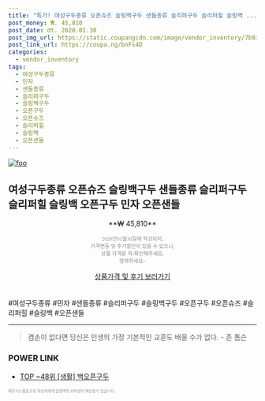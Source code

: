 ```yaml
--- 
title: "특가! 여성구두종류 오픈슈즈 슬링백구두 샌들종류 슬리퍼구두 슬리퍼힐 슬링백 ..." 
post_money: ₩. 45,810 
post_date: dt. 2020.01.30 
post_img_url: https://static.coupangcdn.com/image/vendor_inventory/7b93/8d68a0e0b13e545bd3b4076d2bae0f40c7f98d1744e44a9f37c76b749344.jpg 
post_link_url: https://coupa.ng/bnFs4D 
categories: 
  - vendor_inventory 
tags: 
  - 여성구두종류 
  - 민자 
  - 샌들종류 
  - 슬리퍼구두 
  - 슬링백구두 
  - 오픈구두 
  - 오픈슈즈 
  - 슬리퍼힐 
  - 슬링백 
  - 오픈샌들 
--- 
```

[![foo](https://static.coupangcdn.com/image/vendor_inventory/7b93/8d68a0e0b13e545bd3b4076d2bae0f40c7f98d1744e44a9f37c76b749344.jpg)](https://coupa.ng/bnFs4D) 

## 여성구두종류 오픈슈즈 슬링백구두 샌들종류 슬리퍼구두 슬리퍼힐 슬링백 오픈구두 민자 오픈샌들 
<p style="text-align: center;">**₩ 45,810**</p> 
<p style="text-align: center;"><span style="color: #898c8f; font-family: Georgia,Times,serif; font-size: 0.75em;">2020년01월30일에 작성되어, <br>가격변동 및 추가할인이 있을 수 있으니,<br> 상품 가격을 꼭!확인해주세요.<br>행복하세요~</span> 
</p>	 
<div markdown="0" style="text-align: center;"><a href="https://coupa.ng/bnFs4D" class="btn btn--success">상품가격 및 후기 보러가기</a></div> 
<br><br> 
  #여성구두종류 #민자 #샌들종류 #슬리퍼구두 #슬링백구두 #오픈구두 #오픈슈즈 #슬리퍼힐 #슬링백 #오픈샌들 
<hr> 

> 겸손이 없다면 당신은 인생의 가장 기본적인 교훈도 배울 수가 없다. - 존 톰슨 


### POWER LINK

* <a href="https://blog.naver.com/an0733/221789778856" target="_blank"> TOP ~48위 [생활] 백오픈구두</a>

<span style="color: #898c8f; font-family: Georgia,Times,serif; font-size: 0.55em;">파트너스활동으로 작성자에게 일정액의 커미션이 제공될수 있습니다.</span> 
